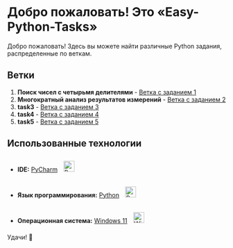 # Добро пожаловать! Это «Easy-Python-Tasks»

Добро пожаловать! Здесь вы можете найти различные Python задания, распределенные по веткам.

## Ветки

1. **Поиск чисел с четырьмя делителями** - [Ветка с заданием 1](https://github.com/rizeshawty/Easy-Python-Tasks/tree/Finding-Four-Divisors)
2. **Многократный анализ результатов измерений** - [Ветка с заданием 2](https://github.com/rizeshawty/Easy-Python-Tasks/tree/Multiple-Measurements)
3. **task3** - [Ветка с заданием 3]()
4. **task4** - [Ветка с заданием 4]()
5. **task5** - [Ветка с заданием 5]()

## Использованные технологии

- **IDE:** [PyCharm](https://wikipedia.org/wiki/PyCharm)    <a href="https://wikipedia.org/wiki/PyCharm" target="_blank">
   <img style="margin: 10px" src="https://upload.wikimedia.org/wikipedia/commons/thumb/5/5d/JetBrains_PyCharm_Product_Logo.svg/1920px-JetBrains_PyCharm_Product_Logo.svg.png" alt="PyCharm" height="25" /></a>
  
- **Язык программирования:** [Python](https://www.python.org/)   <a href="https://www.python.org/" target="_blank">
   <img style="margin: 10px" src="https://upload.wikimedia.org/wikipedia/commons/thumb/c/c3/Python-logo-notext.svg/1200px-Python-logo-notext.svg.png" alt="Python" height="25" /></a>

- **Операционная система:** [Windows 11](https://wikipedia.org/wiki/Windows_11)   <a href="https://en.wikipedia.org/wiki/Windows_11" target="_blank">
   <img style="margin: 10px" src="https://upload.wikimedia.org/wikipedia/commons/e/e6/Windows_11_logo.svg" alt="Windows 11" height="25" /></a>

Удачи! 🚀  
